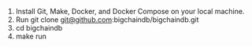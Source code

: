 1. Install Git, Make, Docker, and Docker Compose on your local machine.
2. Run git clone git@github.com:bigchaindb/bigchaindb.git
3. cd bigchaindb
4. make run